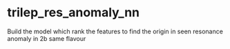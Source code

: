# trilep_res_anomaly_nn
Build the model which rank the features to find the origin in seen resonance anomaly in 2b same flavour 
